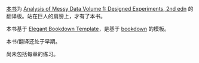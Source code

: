[本书](https://wangzhen89.github.io/AMD/book/)为 [Analysis of Messy Data Volume 1: Designed Experiments, 2nd edn](https://doi.org/10.1201/EBK1584883340) 的翻译版。站在巨人的肩膀上，才有了本书。

本书基于 [Elegant Bookdown Template](https://bookdown.org/xiangyun/elegantbookdown/)，是基于 [bookdown](https://bookdown.org/yihui/bookdown/) 的模板。

本书/翻译还处于早期。

尚未包括每章的练习。

